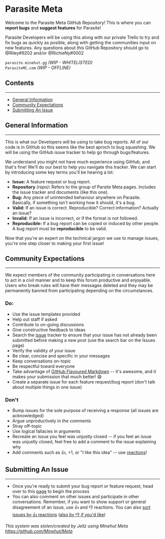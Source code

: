 # Parasite Meta 
Welcome to the Parasite Meta GitHub Repository! This is where you can **report bugs** and **suggest features** for Parasite! 

Parasite Developers will be using this along with our private Trello to try and fix bugs as quickly as posible, along with getting the communities input on new features. Any questions about *this* GitHub Repository should go to @Riley#9202 and/or @RichieNy#0002

`parasite.minehut.gg` *(WIP - WHITELISTED)*<br>
`ParasiteMC.com` *(WIP - OFFLINE)*

## Contents
<hr>

* [General Information](https://github.com/ParasiteMH/Parasite/blob/master/README.md#general-information)
* [Community Expectations](https://github.com/ParasiteMH/Parasite/blob/master/README.md#community-expectations)
* [Submitting An Issue](https://github.com/ParasiteMH/Parasite/blob/master/README.md#submitting-an-issue)

## General Information
<hr>

This is what our Developers will be using to take bug reports. All of our code is in GitHub so this seems like the best aproch to bug squashing. We will be using the GitHub issue tracker to help go through bugs/features.

We understand you might not have much experience using GitHub, and that's fine! We'll do our best to help you navigate this tracker. We can start by introducing some key terms you'll be hearing a lot:
* **Issue:** A feature request or bug report.
* **Repository** *(repo)***:** Refers to the group of Parsite Meta pages. Includes the issue tracker and documents (like this one).
* **Bug:** Any piece of unintended behaviour anywhere on Parasite. Basically, if something isn't working how it should, it's a bug.
* **Valid:** If an issue is correct. Reproducible? Correct information? Actually an issue?
* **Invalid:** If an issue is incorrect, or if the format is not followed.
* **Reproducible:** If a bug report can be copied or induced by other people. A bug report must be **reproducible** to be valid.

Now that you're an expert on the technical jargon we use to manage issues, you're one step closer to making your first issue!

## Community Expectations
<hr>

We expect members of the community participating in conversations here to act in a civil manner and to keep this forum productive and enjoyable. Users who break rules will have their messages deleted and they may be permanently banned from participating depending on the circumstances.

### Do:
* Use the issue templates provided
* Help out staff if asked
* Contribute to on-going discussions
* Give constructive feedback to ideas
* Search the [issue](https://github.com/ParasiteMH/Parasite/issues) tracker to ensure that your issue has not already been submitted before making a new post (use the search bar on the Issues page)
* Verify the validity of your issue
* Be clear, concise and specific in your messages
* Keep conversations on-topic
* Be respectful toward everyone
* Take advantage of [GitHub Flavoured Markdown](https://github.com/adam-p/markdown-here/wiki/Markdown-Cheatsheet) -- it's awesome, and it makes your submission that much better! 😄
* Create a separate issue for each feature request/bug report (don't talk about multiple things in one issue)

### Don't
* Bump issues for the sole purpose of receiving a response (all issues are acknowledged)
* Argue unproductively in the comments
* Stray off-topic
* Use logical fallacies in arguments
* Recreate an issue you feel was unjustly closed -- if you feel an issue was unjustly closed, feel free to add a comment to the issue explaining why
* Add comments such as 👍, +1, or "I like this idea" -- use [reactions](https://github.blog/2016-03-10-add-reactions-to-pull-requests-issues-and-comments/)!

## Submitting An Issue
<hr>

* Once you're ready to submit your bug report or feature request, head over to this [page](https://github.com/ParasiteMH/Parasite/issues/new/choose) to begin the process
* You can also comment on other issues and participate in other conversations. Remember, if you want to show support or general disagreement of an issue, use 👍 and 👎 reactions. You can also [sort issues by 👍 reactions](https://github.com/ParasiteMH/Parasite/issues?q=is%3Aissue+sort%3Areactions-%2B1-desc) ([also by 👎 if you'd like](https://github.com/ParasiteMH/Parasite/issues?q=is%3Aissue+sort%3Areactions--1-desc))

*This system was stolen/created by Jellz using Minehut Meta https://github.com/Minehut/Meta*